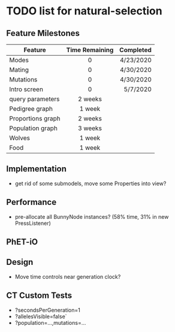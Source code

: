 # TODO list for natural-selection

## Feature Milestones

| Feature | Time Remaining | Completed |
| --- | :---: | ---: |
| Modes | 0 | 4/23/2020 |
| Mating | 0 | 4/30/2020 |
| Mutations | 0 | 4/30/2020 |
| Intro screen | 0 | 5/7/2020 |
| query parameters | 2 weeks | |
| Pedigree graph | 1 week | |
| Proportions graph | 2 weeks | | 
| Population graph | 3 weeks | |
| Wolves | 1 week | |
| Food | 1 week | | 

## Implementation

* get rid of some submodels, move some Properties into view?

## Performance

* pre-allocate all BunnyNode instances? (58% time, 31% in new PressListener)

## PhET-iO

## Design

* Move time controls near generation clock?

## CT Custom Tests

* ?secondsPerGeneration=1
* ?allelesVisible=false`
* ?population=...,mutations=...
